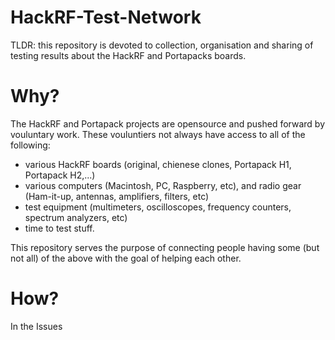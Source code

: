 # HackRF-Test-Network

TLDR: this repository is devoted to collection, organisation and sharing of testing results about the HackRF and Portapacks boards.


# Why?

The HackRF and Portapack projects are opensource and pushed forward by vouluntary work. These vouluntiers not always have access to all of the following:
- various HackRF boards (original, chienese clones, Portapack H1, Portapack H2,...)
- various computers (Macintosh, PC, Raspberry, etc), and radio gear (Ham-it-up, antennas, amplifiers, filters, etc)  
- test equipment (multimeters, oscilloscopes, frequency counters, spectrum analyzers, etc)
- time to test stuff.

This repository serves the purpose of connecting people having some (but not all) of the above with the goal of helping each other.

# How?

In the Issues 
